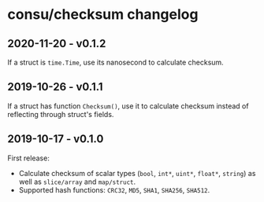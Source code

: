 # consu/checksum changelog

## 2020-11-20 - v0.1.2

If a struct is `time.Time`, use its nanosecond to calculate checksum.

## 2019-10-26 - v0.1.1

If a struct has function `Checksum()`, use it to calculate checksum instead of reflecting through struct's fields.

## 2019-10-17 - v0.1.0

First release:
- Calculate checksum of scalar types (`bool`, `int*`, `uint*`, `float*`, `string`) as well as `slice/array` and `map/struct`.
- Supported hash functions: `CRC32`, `MD5`, `SHA1`, `SHA256`, `SHA512`.
